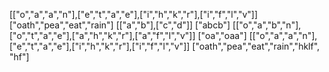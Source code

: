 [["o","a","a","n"],["e","t","a","e"],["i","h","k","r"],["i","f","l","v"]]
["oath","pea","eat","rain"]
[["a","b"],["c","d"]]
["abcb"]
[["o","a","b","n"],["o","t","a","e"],["a","h","k","r"],["a","f","l","v"]]
["oa","oaa"]
[["o","a","a","n"],["e","t","a","e"],["i","h","k","r"],["i","f","l","v"]]
["oath","pea","eat","rain","hklf", "hf"]